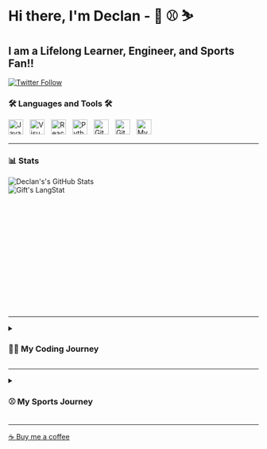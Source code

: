 # Hi there, I'm Declan - 👋 ⚾ ⛷️

## I am a Lifelong Learner, Engineer, and Sports Fan!!

[![Twitter Follow](https://img.shields.io/twitter/follow/Declan06752632?color=1DA1F2&logo=twitter&style=for-the-badge)](https://twitter.com/intent/follow?original_referer=https%3A%2F%2Fgithub.com%2FcodeSTACKr&screen_name=Declan06752632)

### 🛠️ Languages and Tools 🛠️

<img align="left" alt="Java" width="30px" style="padding-right:10px;" src="https://cdn.jsdelivr.net/gh/devicons/devicon/icons/java/java-original.svg"/>
<img align="left" alt="Visual Studio Code" width="30px" src="https://cdn.jsdelivr.net/gh/devicons/devicon/icons/vscode/vscode-original.svg" style="padding-right:10px;"/>
<img align="left" alt="React" width="30px" style="padding-right:10px;" src="https://cdn.jsdelivr.net/gh/devicons/devicon/icons/react/react-original.svg" />
<img align="left" alt="Python" width="30px" style="padding-right:10px;" src="https://cdn.jsdelivr.net/gh/devicons/devicon/icons/python/python-plain.svg" />
<img align="left" alt="GitHub" width="30px" src="https://user-images.githubusercontent.com/3369400/139447912-e0f43f33-6d9f-45f8-be46-2df5bbc91289.png" style="padding-right:10px;" />
<img align="left" alt="Git" width="30px" src="https://cdn.jsdelivr.net/gh/devicons/devicon/icons/git/git-original.svg" style="padding-right:10px;"/>
<img align="left" alt="MySQL" width="30px" src="https://cdn.jsdelivr.net/gh/devicons/devicon/icons/mysql/mysql-original.svg" style="padding-right:10px;" />

<br />

<br />

---


### 📊 Stats

<img align="left" alt="Declan's's GitHub Stats" src="https://github-readme-stats.vercel.app/api?username=dec1costello&show_icons=true&hide_border=false&title_color=ff652f&icon_color=FFE400&bg_color=09131B&text_color=ffffff&border_color=0c1a25" />

<br />
<img align="left" src="https://github-readme-streak-stats.herokuapp.com/?user=dec1costello" alt="Gift's LangStat" />

<br /><br />
  


<br />

<br />

<br />

<br />
<br />

<br />
<br />
<br />
<br />
<br />
<br />

---
<details>
 <summary><h3>👨‍💻 My Coding Journey</h3></summary>
   I started my coding journey as a highschool student in AP comp sci with a passion to learn everything I could about tech.  I went to college at Iowa State University where I majred in Software Enigineering with a minor in Chemistry. As a computer science TA at Iowa State University, I was asked contribute and design programming material, tests, and homework for a new Python course. It was super rewarding was teaching and mentoring students to go above and beyond. 
  talk about research
  golub capital ml investing in green tech
  enviorment
  class projects
  bmw
  
</details>



---
<details>
<summary><h3> ⚾ My Sports Journey</h3></summary>
    While in high school, I was a senior caddy that mentored novice caddies to provide excellent customer service and exceed club standards. I was fortunate enough to coach my younger brother YMCA basketball team and a senior and won the championship. 
  college intermurals, hockey curling golf basketball
  golf class
</details>

---

<a href="https://ko-fi.com/declancostello75997">☕ Buy me a coffee</a>
